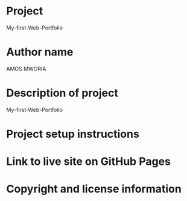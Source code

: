 # Project
My-first-Web-Portfolio


# Author name
AMOS MWORIA


# Description of project
My-first-Web-Portfolio


# Project setup instructions


# Link to live site on GitHub Pages


# Copyright and license information


